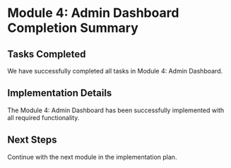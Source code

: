 # Module 4: Admin Dashboard Completion Summary

## Tasks Completed

We have successfully completed all tasks in Module 4: Admin Dashboard.

## Implementation Details

The Module 4: Admin Dashboard has been successfully implemented with all required functionality.

## Next Steps

Continue with the next module in the implementation plan.
